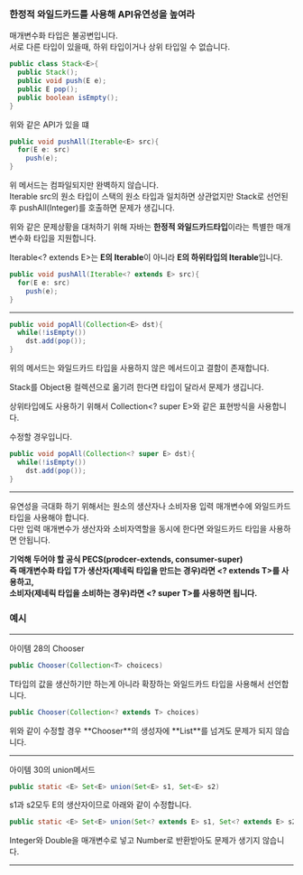 ### 한정적 와일드카드를 사용해 API유연성을 높여라

매개변수화 타입은 불공변입니다.  
서로 다른 타입이 있을때, 하위 타입이거나 상위 타입일 수 없습니다.  

```java
public class Stack<E>{
  public Stack();
  public void push(E e);
  public E pop();
  public boolean isEmpty();
}
```
위와 같은 API가 있을 떄

```java
public void pushAll(Iterable<E> src){
  for(E e: src)
    push(e);
}
```
위 메서드는 컴파일되지만 완벽하지 않습니다.  
Iterable src의 원소 타입이 스택의 원소 타입과 일치하면 상관없지만 Stack<Number>로 선언된 후 pushAll(Integer)를 호출하면 문제가 생깁니다.  

  
위와 같은 문제상황을 대처하기 위해 자바는 **한정적 와일드카드타입**이라는 특별한 매개변수화 타입을 지원합니다.  

Iterable<? extends E>는 **E의 Iterable**이 아니라 **E의 하위타입의 Iterable**입니다.  
```java
public void pushAll(Iterable<? extends E> src){
  for(E e: src)
    push(e);
}
```

---
```java
public void popAll(Collection<E> dst){
  while(!isEmpty())
    dst.add(pop());
}
```
위의 메서드는 와일드카드 타입을 사용하지 않은 메서드이고 결함이 존재합니다.  

Stack<Number>를 Object용 컬렉션으로 옮기려 한다면 타입이 달라서 문제가 생깁니다.  

상위타입에도 사용하기 위해서 Collection<? super E>와 같은 표현방식을 사용합니다.  

수정할 경우입니다. 
```java
public void popAll(Collection<? super E> dst){
  while(!isEmpty())
    dst.add(pop());
}
```

---
유연성을 극대화 하기 위해서는 원소의 생산자나 소비자용 입력 매개변수에 와일드카드 타입을 사용해야 합니다.  
다만 입력 매개변수가 생산자와 소비자역할을 동시에 한다면 와일드카드 타입을 사용하면 안됩니다.  



**기억해 두어야 할 공식 PECS(prodcer-extends, consumer-super)  
즉 매개변수화 타입 T가 생산자(제네릭 타입을 만드는 경우)라면 <? extends T>를 사용하고,  
소비자(제네릭 타입을 소비하는 경우)라면 <? super T>를 사용하면 됩니다.**

  
### 예시
---

아이템 28의 Chooser
```java
public Chooser(Collection<T> choicecs)
```
T타입의 값을 생산하기만 하는게 아니라 확장하는 와일드카드 타입을 사용해서 선언합니다.
   
```java
public Chooser(Collection<? extends T> choices)
```
위와 같이 수정할 경우 **Chooser<Number>**의 생성자에 **List<Integer>**를 넘겨도 문제가 되지 않습니다.

---
아이템 30의 union메서드

```java
public static <E> Set<E> union(Set<E> s1, Set<E> s2)
```
s1과 s2모두 E의 생산자이므로 아래와 같이 수정합니다.
```java
public static <E> Set<E> union(Set<? extends E> s1, Set<? extends E> s2)
```
Integer와 Double을 매개변수로 넣고 Number로 반환받아도 문제가 생기지 않습니다. 

---
